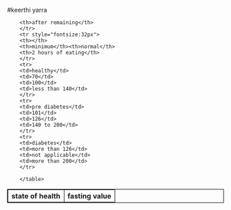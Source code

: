 #keerthi yarra
<!DOCTYPE html>
<html>
<head>
    <style>
    table,th,td{
        border:1px solid black;
        border-collapse: collapse;
    }
</style>
</head>
<body>
    <table>
        <tr style="fontsize:32px">
        <th>state of health</th>
        <th colspan="2">fasting value</th>
        
        <th>after remaining</th>
        </tr>
        <tr style="fontsize:32px">
        <th></th>
        <th>minimum</th><th>normal</th>
        <th>2 hours of eating</th>
        </tr>
        <tr>
        <td>healthy</td>
        <td>70</td>
        <td>100</td>
        <td>less than 140</td>
        </tr>
        <tr>
        <td>pre diabetes</td>
        <td>101</td>
        <td>126</td>
        <td>140 to 200</td>
        </tr>
        <tr>
        <td>diabetes</td>
        <td>more than 126</td>
        <td>not applicable</td>
        <td>more than 200</td>
        </tr>
        
        </table>



    
</body>
</html>
